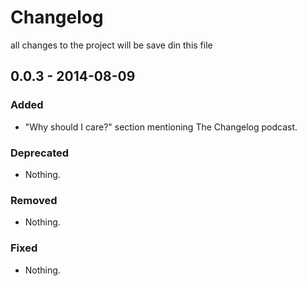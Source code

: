
# Changelog

all changes to the project will be save din this file


## 0.0.3 - 2014-08-09

### Added
- "Why should I care?" section mentioning The Changelog podcast.

### Deprecated
- Nothing.

### Removed
- Nothing.

### Fixed
- Nothing.
